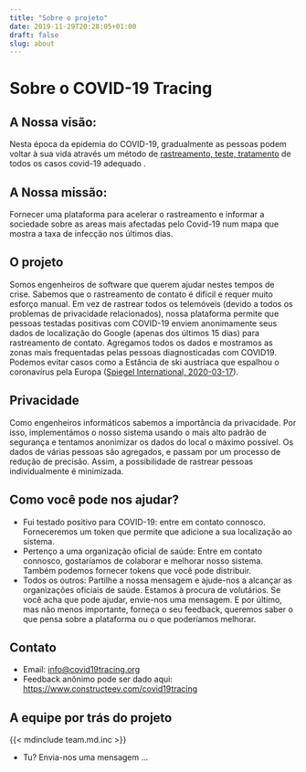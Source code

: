 ```yaml
---
title: "Sobre o projeto"
date: 2019-11-29T20:28:05+01:00
draft: false
slug: about
---
```


# Sobre o COVID-19 Tracing

## A Nossa visão:
Nesta época da epidemia do COVID-19, gradualmente as pessoas podem voltar à sua vida através um método de [rastreamento, teste, tratamento](https://www.theguardian.com/world/2020/mar/13/who-urges-countries-to-track-and-trace-every-covid-19-case) de todos os casos covid-19 adequado .

## A Nossa missão:
Fornecer uma plataforma para acelerar o rastreamento e informar a sociedade sobre as areas mais afectadas pelo Covid-19 num mapa que mostra a taxa de infecção nos últimos dias.

## O projeto
Somos engenheiros de software que querem ajudar nestes tempos de crise. Sabemos que o rastreamento de contato é difícil e requer muito esforço manual.
Em vez de rastrear todos os telemóveis (devido a todos os problemas de privacidade relacionados), nossa plataforma permite que pessoas testadas positivas com COVID-19 enviem anonimamente seus dados de localização do Google (apenas dos últimos 15 dias) para rastreamento de contato. Agregamos todos os dados e mostramos as zonas mais frequentadas pelas pessoas diagnosticadas com COVID19. Podemos evitar casos como a Estância de ski austríaca que espalhou o coronavírus pela Europa ([Spiegel International, 2020-03-17](https://www.spiegel.de/international/europe/ischgl-austrian-ski-resort-flings-coronavirus-around-europe-a-68e10295-1d9c-42cc-9e52-7fea35436479)).


## Privacidade
Como engenheiros informáticos sabemos a importância da privacidade. Por isso, implementámos o nosso sistema usando o mais alto padrão de segurança e tentamos anonimizar os dados do local o máximo possível. Os dados de várias pessoas são agregados, e passam por um processo de redução de precisão. Assim, a possibilidade de rastrear pessoas individualmente é minimizada.

## Como você pode nos ajudar?

* Fui testado positivo para COVID-19: entre em contato connosco. Forneceremos um token que permite que adicione a sua localização ao sistema.
* Pertenço a uma organização oficial de saúde:
Entre em contato connosco, gostaríamos de colaborar e melhorar nosso sistema. Também podemos fornecer tokens que você pode distribuir.
* Todos os outros: Partilhe a nossa mensagem e ajude-nos a alcançar as organizações oficiais de saúde. Estamos à procura de volutários. Se você acha que pode ajudar, envie-nos uma mensagem. E por último, mas não menos importante, forneça o seu feedback, queremos saber o que pensa sobre a plataforma ou o que poderíamos melhorar.

## Contato

* Email: info@covid19tracing.org
* Feedback anônimo pode ser dado aqui: https://www.constructeev.com/covid19tracing

## A equipe por trás do projeto

{{< mdinclude team.md.inc >}}
- Tu? Envia-nos uma mensagem ...
